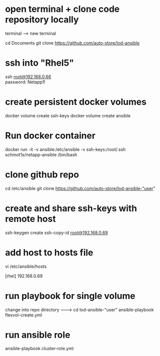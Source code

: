 

# open terminal + clone code repository locally
terminal --> new terminal 

cd Documents
git clone https://github.com/auto-store/lod-ansible

# ssh into "Rhel5"
ssh root@192.168.0.66   
password: Netapp1!

# create persistent docker volumes
docker volume create ssh-keys
docker volume create ansible

# Run docker container
docker run -it -v ansible:/etc/ansible -v ssh-keys:/root/.ssh schmot1s/netapp-ansible /bin/bash

# clone github repo
cd /etc/ansible
git clone https://github.com/auto-store/lod-ansible-"user"

# create and share ssh-keys with remote host
ssh-keygen create
ssh-copy-id root@192.168.0.69

# add host to hosts file
vi /etc/ansible/hosts

[rhel]
192.168.0.69

# run playbook for single volume
change into repo directory ---> cd lod-ansible-"user"
ansible-playbook flexvol-create.yml

# run ansible role
ansible-playbook cluster-role.yml 


